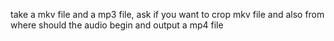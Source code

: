 take a mkv file and a mp3 file, ask if you want to crop mkv file and also from where should the audio begin and output a mp4 file
